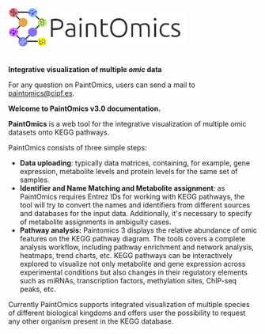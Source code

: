 <div class="imageContainer" style="" >
    <img src="img/paintomics_150x690.png" height="50" title="Paintomics LOGO." style=" height: 80px !important; margin-bottom: 20px; "/>
</div>

**Integrative visualization of multiple *omic* data**

For any question on PaintOmics, users can send a mail to [paintomics@cipf.es](mailto:paintomics@cipf.es).

**Welcome to PaintOmics v3.0 documentation.**

**PaintOmics** is a web tool for the integrative visualization of multiple omic datasets onto KEGG pathways.

PaintOmics consists of three simple steps:

* **Data uploading**: typically data matrices, containing, for example, gene expression, metabolite levels and protein levels for the same set of samples.
* **Identifier and Name Matching and Metabolite assignment**: as PaintOmics requires Entrez IDs for working with KEGG pathways, the tool will try to convert the names and identifiers from different sources and databases for the input data. Additionally, it's necessary to specify of metabolite assignments in ambiguity cases.
* **Pathway analysis:** Paintomics 3 displays the relative abundance of omic features on the KEGG pathway diagram. The tools covers a complete analysis workflow, including pathway enrichment and network analysis, heatmaps, trend charts, etc. KEGG pathways can be interactively explored to visualize not only metabolite and gene expression across experimental conditions but also changes in their regulatory elements such as miRNAs, transcription factors, methylation sites, ChIP-seq peaks, etc.

Currently PaintOmics supports integrated visualization of multiple species of different biological kingdoms and offers user the possibility to request any other organism present in the KEGG database.
